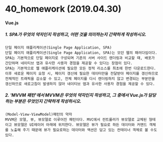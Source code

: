 # 40_homework (2019.04.30)

#### Vue.js



##### 1.  SPA가 무엇의 약자인지 작성하고, 어떤 것을 의미하는지 간략하게 작성하시오.
```
단일 페이지 애플리케이션(Single Page Application, SPA)
단일 페이지 애플리케이션(Single Page Application, SPA)는 모던 웹의 패러다임이다. SPA는 기본적으로 단일 페이지로 구성되며 기존의 서버 사이드 렌더링과 비교할 때, 배포가 간단하며 네이티브 앱과 유사한 사용자 경험을 제공할 수 있다는 장점이 있다.
SPA는 기본적으로 웹 애플리케이션에 필요한 모든 정적 리소스를 최초에 한번 다운로드한다. 이후 새로운 페이지 요청 시, 페이지 갱신에 필요한 데이터만을 전달받아 페이지를 갱신하므로 전체적인 트래픽을 감소할 수 있고, 전체 페이지를 다시 렌더링하지 않고 변경되는 부분만을 갱신하므로 새로고침이 발생하지 않아 네이티브 앱과 유사한 사용자 경험을 제공할 수 있다.
```


##### 2. 'MVVM 패턴'에서 MVVM은 무엇의 약자인지 작성하고, 그 중에서 Vue.js가 담당하는 부분은 무엇인지 간략하게 작성하시오.

```
(Model-View-ViewModel)패턴의 약자
MVVM은 모델, 뷰, 뷰모델로 이루어진 패턴이다. MVC에서 컨트롤러가 뷰모델로 교체된 형테이고 뷰모델은 UI레이어 아래에 위치한다. 뷰모델은 뷰가 필요로 하든 데이터와 커맨드 객체를 노출해 주기 때문에 뷰가 필요로하는 데이터와 액션은 담고 있는 컨테이너 객체로 볼 수도 있다.
```
